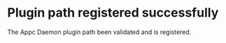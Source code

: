 # Plugin path registered successfully

The Appc Daemon plugin path been validated and is registered.
